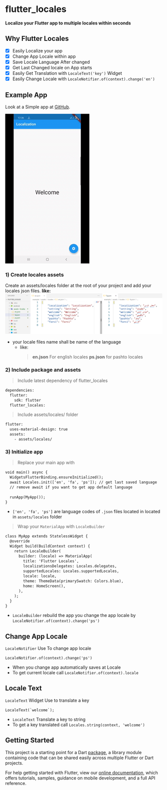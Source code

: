 # flutter_locales

**Localize your Flutter app to multiple locales within seconds**

## Why Flutter Locales
- [x] Easily Localize your app
- [x] Change App Locale within app
- [x] Save Locale Language After changed
- [x] Get Last Changed locale on App starts
- [x] Easily Get Translation with `LocaleText('key')` Widget
- [x] Easily Change Locale with `LocaleNotifier.of(context).change('en')`

## Example App
Look at a Simple app at [GitHub](https://github.com/iampopal/flutter_locales/tree/master/example).

![Example App](simple.GIF)

### 1) Create locales assets
Create an assets/locales folder at the root of your project and add your locales json files. 
**like:**
![Example app assets/locales](assets.png)
* your locale files name shall be name of the language 
  * like: 
    > **en.json** For english locales
    > **ps.json** for pashto locales

### 2) Include package and assets
> Include latest dependency of flutter_locales
```
dependencies:
  flutter:
    sdk: flutter
  flutter_locales:
```
> Include assets/locales/ folder
```
flutter:
  uses-material-design: true
  assets:
    - assets/locales/
```


### 3) Initialize app

> Replace your main app with
```
void main() async {
  WidgetsFlutterBinding.ensureInitialized();
  await Locales.init(['en', 'fa', 'ps']); // get last saved language
  // remove await if you want to get app default language

  runApp(MyApp());
}
```
  * `['en', 'fa', 'ps']` are language codes of `.json` files located in located in `assets/locales` folder   

> Wrap your `MaterialApp` with `LocaleBuilder`
```
class MyApp extends StatelessWidget {
  @override
  Widget build(BuildContext context) {
    return LocaleBuilder(
      builder: (locale) => MaterialApp(
        title: 'Flutter Locales',
        localizationsDelegates: Locales.delegates,
        supportedLocales: Locales.supportedLocales,
        locale: locale,
        theme: ThemeData(primarySwatch: Colors.blue),
        home: HomeScreen(),
      ),
    );
  }
}
```
* `LocaleBuilder` rebuild the app you change the app locale by `LocaleNotifier.of(context).change('ps')`

## Change App Locale
`LocaleNotifier` Use To change app locale
```
LocaleNotifier.of(context).change('ps')
```
- When you change app automatically saves at Locale
- To get current locale call `LocaleNotifier.of(context).locale`

## Locale Text
`LocaleText` Widget Use to translate a key
```
LocaleText(`welcome`);
```
* `LocaleText` Translate a key to string 
*  To get a key translated call `Locales.string(context, 'welcome')`

## Getting Started
This project is a starting point for a Dart
[package](https://flutter.dev/developing-packages/),
a library module containing code that can be shared easily across
multiple Flutter or Dart projects.

For help getting started with Flutter, view our 
[online documentation](https://flutter.dev/docs), which offers tutorials, 
samples, guidance on mobile development, and a full API reference.
